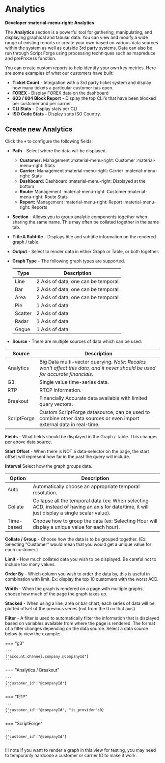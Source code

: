 # Analytics
**Developer :material-menu-right: Analytics**

The **Analytics** section is a powerful tool for gathering, manipulating, and displaying graphical and tabular data. You can view and modify a wide range of existing reports or create your own based on various data sources within the system as well as outside 3rd party systems. Data can also be run through Script Forge using processing techniques such as mapreduce and preProcess function. 

You can create custom reports to help identify your own key metrics. Here are some examples of what our customers have built:

* **Ticket Count** - Integration with a 3rd party ticket system and display how many tickets a particular customer has open.
* **FOREX** - Display FOREX data on the dashboard
* **603 / 604 Block Report** - Display the top CLI's that have been blocked per customer and per carrier.
* **CLI Stats** - Display stats per CLI
* **ISO Code Stats** - Display stats ISO Country.

## Create new Analytics
Click the **`+`** to configure the following fields:

+ **Path** - Select where the data will be displayed.
    * **Customer:** Management :material-menu-right: Customer :material-menu-right: Stats
    * **Carrier:** Management :material-menu-right: Carrier :material-menu-right: Stats
    * **Dashboard:** Dashboard :material-menu-right: Displayed at the bottom
    * **Route:** Management :material-menu-right: Customer :material-menu-right: Route Stats
    * **Report:** Management :material-menu-right: Report :material-menu-right: Reports
+ **Section** - Allows you to group analytic components together when sharing the same name. This may often be collated together in the same tab.
+ **Title & Subtitle** - Displays title and subtitle information on the rendered graph / table.
+ **Output** - Select to render data in either Graph or Table, or both together.
+ **Graph Type** - The following graph types are supported.

    |Type|Description|
    |---|---|
    |Line|2 Axis of data, one can be temporal|
    |Bar|2 Axis of data, one can be temporal|
    |Area|2 Axis of data, one can be temporal|
    |Pie|1 Axis of data|
    |Scatter|2 Axis of data|
    |Radar|1 Axis of data|
    |Gague|1 Axis of data|

+ **Source** - There are multiple sources of data which can be used:

|Source|Description|
|---|---|
|Analytics|Big Data multi-vector querying. *Note: Recalcs won't affect this data, and it never should be used for accurate financials.*|
|G3|Single value time-series data.|
|RTP|RTCP information.|
|Breakout|Financially Accurate data available with limited query vectors.|
|ScriptForge|Custom ScriptForge datasource, can be used to combine other data sources or even import external data in real-time.|

**Fields** - What fields should be displayed in the Graph / Table. This changes per above data source.

**Start Offset** - When there is NOT a data-selector on the page, the start offset will represent how far in the past the query will include.

**Interval** 
Select how the graph groups data. 

|Option|Description|
|---|---|
|Auto|Automatically choose an appropriate temporal resolution.|
|Collate|Collapse all the temporal data (ex: When selecting ACD, instead of having an axis for date/time, it will just display a single scalar value).|
|Time-based|Choose how to group the data (ex: Selecting Hour will display a unique value for each hour).|

**Collate / Group** - Choose how the data is to be grouped together. (Ex: Selecting "Customer" would mean that you would get a unique value for each customer.)

**Limit** - How much collated data you wish to be displayed. Be careful not to include too many values.

**Order By** - Which column you wish to order the data by, this is useful in combination with limit. Ex: display the top 10 customers with the worst ACD.

**Width** - When the graph is rendered on a page with multiple graphs, choose how much of the page the graph takes up.

**Stacked** - When using a line, area or bar chart, each series of data will be plotted offset of the previous series (not from the 0 on that axis)

**Filter** - A filter is used to automatically filter the information that is displayed based on variables available from where the page is rendered. The format of a filter changes depending on the data source. Select a data source below to view the example:

=== "g3"

    ```
    ["account.channel.company.@companyId"]
    ```
	
=== "Analytics / Breakout"

    ```
	{"customer_id":"@companyId"}
    ```
	
=== "RTP"

    ```
	{"customer_id":"@companyId", "is_provider":0}
    ```

=== "ScriptForge"

    ```
	{"customer_id":"@companyId"}
    ```

!!! note
	If you want to render a graph in this view for testing, you may need to temporarily hardcode a customer or carrier ID to make it work.

